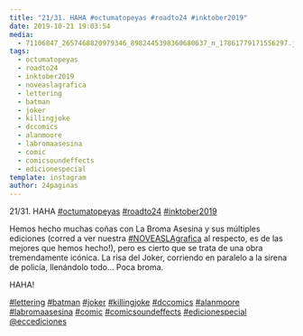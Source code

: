 ```yaml
---
title: "21/31. HAHA #octumatopeyas #roadto24 #inktober2019"
date: 2019-10-21 19:03:54
media: 
  - 71106847_2657468820979346_8982445398360680637_n_17861779171556297.jpg
tags: 
  - octumatopeyas
  - roadto24
  - inktober2019
  - noveaslagrafica
  - lettering
  - batman
  - joker
  - killingjoke
  - dccomics
  - alanmoore
  - labromaasesina
  - comic
  - comicsoundeffects
  - edicionespecial
template: instagram
author: 24paginas
---
```


21/31. HAHA [#octumatopeyas](/tags/octumatopeyas) [#roadto24](/tags/roadto24) [#inktober2019](/tags/inktober2019)


Hemos hecho muchas coñas con La Broma Asesina y sus múltiples ediciones (corred a ver nuestra [#NOVEASLAgrafica](/tags/noveaslagrafica) al respecto, es de las mejores que hemos hecho!), pero es cierto que se trata de una obra tremendamente icónica. La risa del Joker, corriendo en paralelo a la sirena de policía, llenándolo todo... Poca broma.


HAHA!






[#lettering](/tags/lettering) [#batman](/tags/batman) [#joker](/tags/joker) [#killingjoke](/tags/killingjoke) [#dccomics](/tags/dccomics) [#alanmoore](/tags/alanmoore) [#labromaasesina](/tags/labromaasesina) [#comic](/tags/comic) [#comicsoundeffects](/tags/comicsoundeffects) [#edicionespecial](/tags/edicionespecial)
[@eccediciones](https://instagram.com/eccediciones)
